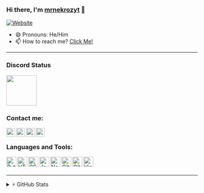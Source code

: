 ### Hi there, I'm [mrnekrozyt](e-z.bio/developer) 👋

[![Website](https://img.shields.io/website?label=e-z.bio/developerf&style=for-the-badge&url=https%3A%2F%2Fe-z.bio/developer)](e-z.bio/developer)

- 😄 Pronouns: He/Him
- 📫 How to reach me? [Click Me!](https://discord.com/users/1044192328237195274)

---

### Discord Status
[<img height="80px" src="https://discord.c99.nl/widget/theme-5/1044192328237195274.png"/>](https://discord.com/users/1044192328237195274)

### Contact me: 

[<img align="left" alt="mrnekrozyt | Website" width="23px" src="https://i.imgur.com/HcY0gIm.png"/>](https://e-z.bio/developer)
[<img align="left" alt="mrnekrozyt | YouTube" width="23px" src="https://i.imgur.com/WLd5nyq.png"/>](https://youtube.com/mrnekrozyt)
[<img align="left" alt="mrnekrozyt | Discord" width="23px" src="https://i.imgur.com/CZU39q2.png"/>](https://discord.com/users/1044192328237195274)
[<img align="left" alt="mrnekrozyt | Twitter" width="23px" src="https://i.imgur.com/EQxn7vo.png"/>](https://twitter.com/mrekrozyt)
</br>

### Languages and Tools: 

[<img align="left" alt="Python" width="26px" src="https://skillicons.dev/icons?i=python"/>](https://python.org)
[<img align="left" alt="HTML5" width="26px" src="https://skillicons.dev/icons?i=html"/>](https://w3.org/html)
[<img align="left" alt="CSS3" width="26px" src="https://skillicons.dev/icons?i=css"/>](https://w3schools.com/css)
[<img align="left" alt="JavaScript" width="26px" src="https://skillicons.dev/icons?i=js"/>](https://javascript.com)
[<img align="left" alt="Node.js" width="26px" src="https://skillicons.dev/icons?i=nodejs"/>](https://nodejs.org/en)
[<img align="left" alt="Git" width="26px" src="https://skillicons.dev/icons?i=git"/>](https://git-scm.com)
[<img align="left" alt="GitHub" width="26px" src="https://skillicons.dev/icons?i=github"/>](https://github.com)
[<img align="left" alt="Visual Studio Code" width="26px" src="https://skillicons.dev/icons?i=vscode"/>](https://code.visualstudio.com)
<br>
<br>

---

<details>
  <summary>⚡ GitHub Stats</summary>
<br>
<a href="https://github.com/mrnekrozyt">
<img align="center" alt="mrnekrozyt | GitHub Stats" src="https://github-readme-stats-eight-pink.vercel.app/api?username=mrnekrozyt&&show_icons=true&theme=tokyonight&layout=compact"/>
<br>
<br>
<img align="center" src="[![GitHub Streak](https://github-readme-streak-stats.herokuapp.com?user=mrnekrozyt&theme=tokyonight)](https://git.io/streak-stats)" alt="mrnekrozyt | GitHub Stats"/>
</a>
</details>
